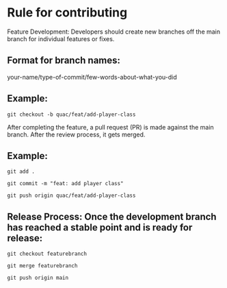# Rule for contributing

Feature Development: Developers should create new branches off the main branch for individual features or fixes.
## Format for branch names:
your-name/type-of-commit/few-words-about-what-you-did

## Example:
```
git checkout -b quac/feat/add-player-class
```

After completing the feature, a pull request (PR) is made against the main branch. After the review process, it gets merged.

## Example:
```
git add .
```
```
git commit -m "feat: add player class"
```
```
git push origin quac/feat/add-player-class
```

## Release Process: Once the development branch has reached a stable point and is ready for release:
```
git checkout featurebranch
```
```
git merge featurebranch
```
```
git push origin main
```